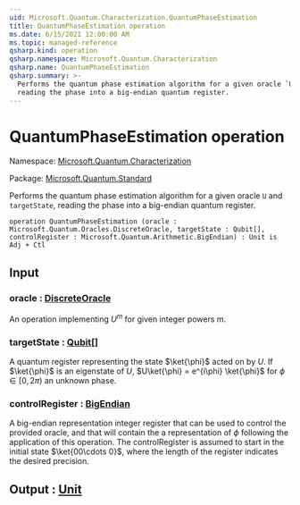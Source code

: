 ```yaml
---
uid: Microsoft.Quantum.Characterization.QuantumPhaseEstimation
title: QuantumPhaseEstimation operation
ms.date: 6/15/2021 12:00:00 AM
ms.topic: managed-reference
qsharp.kind: operation
qsharp.namespace: Microsoft.Quantum.Characterization
qsharp.name: QuantumPhaseEstimation
qsharp.summary: >-
  Performs the quantum phase estimation algorithm for a given oracle `U` and `targetState`,
  reading the phase into a big-endian quantum register.
---
```


# QuantumPhaseEstimation operation

Namespace: [Microsoft.Quantum.Characterization](xref:Microsoft.Quantum.Characterization)

Package: [Microsoft.Quantum.Standard](https://nuget.org/packages/Microsoft.Quantum.Standard)


Performs the quantum phase estimation algorithm for a given oracle `U` and `targetState`,reading the phase into a big-endian quantum register.

```qsharp
operation QuantumPhaseEstimation (oracle : Microsoft.Quantum.Oracles.DiscreteOracle, targetState : Qubit[], controlRegister : Microsoft.Quantum.Arithmetic.BigEndian) : Unit is Adj + Ctl
```


## Input

### oracle : [DiscreteOracle](xref:Microsoft.Quantum.Oracles.DiscreteOracle)

An operation implementing $U^m$ for given integer powers m.


### targetState : [Qubit](xref:microsoft.quantum.qsharp.valueliterals#qubit-literals)[]

A quantum register representing the state $\ket{\phi}$ acted on by $U$. If $\ket{\phi}$ is aneigenstate of $U$, $U\ket{\phi} = e^{i\phi} \ket{\phi}$ for $\phi \in [0, 2\pi)$ an unknown phase.


### controlRegister : [BigEndian](xref:Microsoft.Quantum.Arithmetic.BigEndian)

A big-endian representation integer register that can be usedto control the provided oracle, and that will contain the a representation of $\phi$ followingthe application of this operation. The controlRegister is assumed to start in the initialstate $\ket{00\cdots 0}$, where the length of the register indicates the desired precision.



## Output : [Unit](xref:microsoft.quantum.qsharp.valueliterals#unit-literal)

